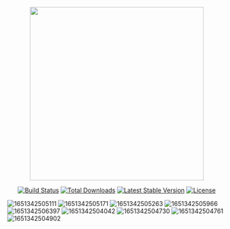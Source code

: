 <p align="center"><a href="https://laravel.com" target="_blank"><img src="https://raw.githubusercontent.com/laravel/art/master/logo-lockup/5%20SVG/2%20CMYK/1%20Full%20Color/laravel-logolockup-cmyk-red.svg" width="400"></a></p>

<p align="center">
<a href="https://travis-ci.org/laravel/framework"><img src="https://travis-ci.org/laravel/framework.svg" alt="Build Status"></a>
<a href="https://packagist.org/packages/laravel/framework"><img src="https://img.shields.io/packagist/dt/laravel/framework" alt="Total Downloads"></a>
<a href="https://packagist.org/packages/laravel/framework"><img src="https://img.shields.io/packagist/v/laravel/framework" alt="Latest Stable Version"></a>
<a href="https://packagist.org/packages/laravel/framework"><img src="https://img.shields.io/packagist/l/laravel/framework" alt="License"></a>
</p>


![1651342505111](https://user-images.githubusercontent.com/91283165/200341174-4285f18d-9e16-4075-83ef-acc306dea33b.jpg)
![1651342505171](https://user-images.githubusercontent.com/91283165/200341179-ebd0c828-891a-4d91-b035-70384d2392b9.jpg)
![1651342505263](https://user-images.githubusercontent.com/91283165/200341183-fd7ef31b-c260-450d-b6d7-ea041a1b6189.jpg)
![1651342505966](https://user-images.githubusercontent.com/91283165/200341186-5579cc60-6d96-4298-add9-4e455737fd43.jpg)
![1651342506397](https://user-images.githubusercontent.com/91283165/200341190-2c59d404-67f8-43ff-acdc-da07e938924d.jpg)
![1651342504042](https://user-images.githubusercontent.com/91283165/200341193-8cc0dbde-8a14-40f1-9140-c068e81bd863.jpg)
![1651342504730](https://user-images.githubusercontent.com/91283165/200341196-9fedf6bf-5136-42c7-ae40-a5ba7eeb9cbe.jpg)
![1651342504761](https://user-images.githubusercontent.com/91283165/200341198-14ee9bb5-8884-410b-bf2b-6799213b8c9f.jpg)
![1651342504902](https://user-images.githubusercontent.com/91283165/200341202-0841135a-2ca2-4b33-9a01-f6cde286c114.jpg)
